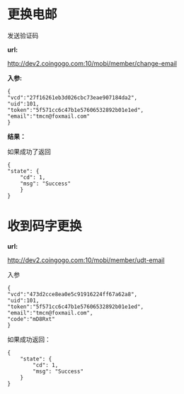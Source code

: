 # 更换电邮 #

发送验证码

**url:**

http://dev2.coingogo.com:10/mobi/member/change-email

**入参:**

	{
	"vcd":"27f16261eb3d026cbc73eae907184da2",
	"uid":101,
	"token":"5f571cc6c47b1e57606532892b01e1ed",
	"email":"tmcn@foxmail.com"
	}

**结果：**

如果成功了返回

	{
    "state": {
        "cd": 1,
        "msg": "Success"
    	}
	}	



# 收到码字更换 #


**url:**

http://dev2.coingogo.com:10/mobi/member/udt-email

入参

	{
	"vcd":"473d2cce8ea0e5c91916224ff67a62a8",
	"uid":101,
	"token":"5f571cc6c47b1e57606532892b01e1ed",
	"email":"tmcn@foxmail.com",
	"code":"mD8Rxt"
	}
    
如果成功返回：
    

	{
	    "state": {
	        "cd": 1,
	        "msg": "Success"
	    }
	}
    

